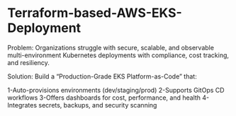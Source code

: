 # Terraform-based-AWS-EKS-Deployment
Problem: Organizations struggle with secure, scalable, and observable multi-environment Kubernetes deployments with compliance, cost tracking, and resiliency.

Solution: Build a “Production-Grade EKS Platform-as-Code” that:

1-Auto-provisions environments (dev/staging/prod)
2-Supports GitOps CD workflows
3-Offers dashboards for cost, performance, and health
4-Integrates secrets, backups, and security scanning

